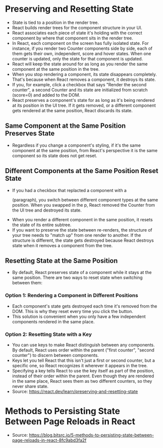 # Preserving and Resetting State
* State is tied to a position in the render tree.
* React builds render trees for the component structure in your UI.
* React associates each piece of state it's holding with the correct component by where that component sits in the render tree.
* In React, each component on the screen has fully isolated state. For instance, if you render two Counter components side by side, each of them gets their own, independent, score and hover states. When one counter is updated, only the state for that component is updated.
* React will keep the state around for as long as you render the same component at the same position in the tree.
* When you stop rendering a component, its state disappears completely. That's because when React removes a component, it destroys its state.
* If you, for example, click a checkbox that says "Render the second counter", a second Counter and its state are initialized from scratch (score=0) and added to the DOM.
* React preserves a component's state for as long as it's being rendered at its position in the UI tree. If it gets removed, or a different component gets rendered at the same position, React discards its state.
## Same Component at the Same Position Preserves State
* Regardless if you change a component's styling, if it's the same component at the same position, from React's perspective it is the same component so its state does not get reset.
## Different Components at the Same Position Reset State
* If you had a checkbox that replacted a <Counter> component with a <p> (paragraph), you switch between different component types at the same position. When you swapped in the p, React removed the Counter from the UI tree and destroyed its state.
* When you render a different component in the same position, it resets the state of its entire subtree.
* If you want to preserve the state between re-renders, the structure of your tree needs to "match up" from one render to another. If the structure is different, the state gets destroyed because React destroys state when it removes a component from the tree.
## Resetting State at the Same Position
* By default, React preserves state of a component while it stays at the same position. There are two ways to reset state when switching between them:
### Option 1: Rendering a Component in Different Positions
* Each component's state gets destroyed each time it's removed from the DOM. This is why they reset every time you click the button.
* This solution is convenient when you only have a few independent components rendered in the same place.
### Option 2: Resetting State with a Key
* You can use keys to make React distinguish between any components. By default, React uses order within the parent ("first counter", "second counter") to discern between components.
* Keys let you tell React that this isn't just a first or second counter, but a specific one, so React recognizes it wherever it appears in the tree.
* Specifying a key tells React to use the key itself as part of the position, instead of their order within the parent. Even though they are rendered in the same place, React sees them as two different counters, so they never share state.
* Source: https://react.dev/learn/preserving-and-resetting-state
# Methods to Persisting State Between Page Reloads in React
* Source: https://blog.bitsrc.io/5-methods-to-persisting-state-between-page-reloads-in-react-8fc9abd3fa2f
